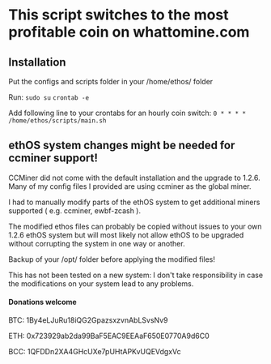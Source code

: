 # This script switches to the most profitable coin on whattomine.com

## Installation

Put the configs and scripts folder in your /home/ethos/ folder

Run:
`sudo su`
`crontab -e`

 Add following line to your crontabs for an hourly coin switch:
`0 * * * * /home/ethos/scripts/main.sh`

## ethOS system changes might be needed for ccminer support!

CCMiner did not come with the default installation and the upgrade to 1.2.6. Many of my config files I provided are using ccminer as the global miner.

I had to manually modify parts of the ethOS system to get additional miners supported ( e.g. ccminer, ewbf-zcash ).

The modified ethos files can probably be copied without issues to your own 1.2.6 ethOS system but will most likely not allow ethOS to be upgraded without corrupting the system in one way or another.

Backup of your /opt/ folder before applying the modified files!

This has not been tested on a new system: I don't take responsibility in case the modifications on your system lead to any problems.

#### Donations welcome
BTC: 1By4eLJuRu18iQG2GpazsxzvnAbLSvsNv9

ETH: 0x723929ab2da99BaF5EAC9EEAaF650E0770A9d6C0

BCC: 1QFDDn2XA4GHcUXe7pUHtAPKvUQEVdgxVc